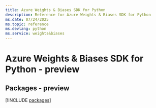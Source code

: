 ```yaml
---
title: Azure Weights & Biases SDK for Python
description: Reference for Azure Weights & Biases SDK for Python
ms.date: 07/24/2025
ms.topic: reference
ms.devlang: python
ms.service: weights&biases
---
```

# Azure Weights & Biases SDK for Python - preview
## Packages - preview
[!INCLUDE [packages](weights-&-biases-index.md)]
